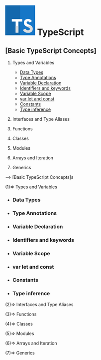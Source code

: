 # ![TypeScript](./img/ts.png) TypeScript

## [Basic TypeScript Concepts]

1. Types and Variables

   - [Data Types](#data-types)
   - [Type Annotations](#type-annotations)
   - [Variable Declaration](#variable-declaration)
   - [Identifiers and keywords](#identifiers-and-keywords)
   - [Variable Scope](#variable-scope)
   - [var let and const](#var-let-and-const)
   - [Constants](#constants)
   - [Type inference](#type-inference)

2. Interfaces and Type Aliases
3. Functions
4. Classes
5. Modules
6. Arrays and Iteration
7. Generics

==> [Basic TypeScript Concepts]s

(1)=> Types and Variables

- ### Data Types

- ### Type Annotations

- ### Variable Declaration

- ### Identifiers and keywords

- ### Variable Scope

- ### var let and const

- ### Constants

- ### Type inference

(2)=> Interfaces and Type Aliases

(3)=> Functions

(4)=> Classes

(5)=> Modules

(6)=> Arrays and Iteration

(7)=> Generics
